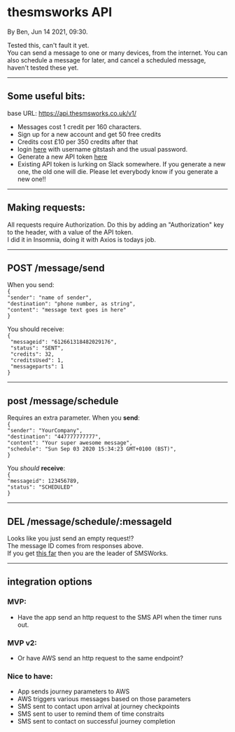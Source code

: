 # thesmsworks API

By Ben, Jun 14 2021, 09:30.

Tested this, can't fault it yet.  
You can send a message to one or many devices, from the internet. You can also schedule a message for later, and cancel a scheduled message, haven't tested these yet.

---

## Some useful bits:

base URL: https://api.thesmsworks.co.uk/v1/

- Messages cost 1 credit per 160 characters.
- Sign up for a new account and get 50 free credits
- Credits cost £10 per 350 credits after that
- login [here](https://thesmsworks.co.uk/) with username gitstash and the usual password.
- Generate a new API token [here](https://thesmsworks.co.uk/user/20429)
- Existing API token is lurking on Slack somewhere. If you generate a new one, the old one will die. Please let everybody know if you generate a new one!!

---

## Making requests:

All requests require Authorization. Do this by adding an "Authorization" key to the header, with a value of the API token.  
I did it in Insomnia, doing it with Axios is todays job.

---

## POST /message/send

When you send:  
`{`  
 `"sender": "name of sender", `  
 `"destination": "phone number, as string", `  
 `"content": "message text goes in here"`  
`}`

You should receive:  
`{`  
` "messageid": "612661318482029176",`  
` "status": "SENT",`  
` "credits": 32,`  
` "creditsUsed": 1,`  
` "messageparts": 1`  
`}`

---

## post /message/schedule

Requires an extra parameter. When you **send**:  
`{`  
`"sender": "YourCompany",`  
`"destination": "447777777777",`  
`"content": "Your super awesome message",`  
`"schedule": "Sun Sep 03 2020 15:34:23 GMT+0100 (BST)",`  
`}`

You _should_ **receive**:  
`{`  
`"messageid": 123456789,`  
`"status": "SCHEDULED"`  
`}`

---

## DEL /message/schedule/:messageId

Looks like you just send an empty request!?  
The message ID comes from responses above.  
If you get [this far](https://api.thesmsworks.co.uk/docs/api-reference.html#operation/cancelScheduledJob) then you are the leader of SMSWorks.

---

## integration options

### MVP:

- Have the app send an http request to the SMS API when the timer runs out.

### MVP v2:

- Or have AWS send an http request to the same endpoint?

### Nice to have:

- App sends journey parameters to AWS
- AWS triggers various messages based on those parameters
- SMS sent to contact upon arrival at journey checkpoints
- SMS sent to user to remind them of time constraits
- SMS sent to contact on successful journey completion
